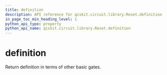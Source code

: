 ```yaml
---
title: definition
description: API reference for qiskit.circuit.library.Reset.definition
in_page_toc_min_heading_level: 1
python_api_type: property
python_api_name: qiskit.circuit.library.Reset.definition
---
```


# definition

Return definition in terms of other basic gates.


